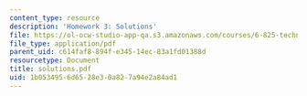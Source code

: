 ```yaml
---
content_type: resource
description: 'Homework 3: Solutions'
file: https://ol-ocw-studio-app-qa.s3.amazonaws.com/courses/6-825-techniques-in-artificial-intelligence-sma-5504-fall-2002/1b0534956d6528e30a827a94e2a84ad1_solutions.pdf
file_type: application/pdf
parent_uid: c614faf8-894f-e345-14ec-83a1fd01388d
resourcetype: Document
title: solutions.pdf
uid: 1b053495-6d65-28e3-0a82-7a94e2a84ad1
---
```

